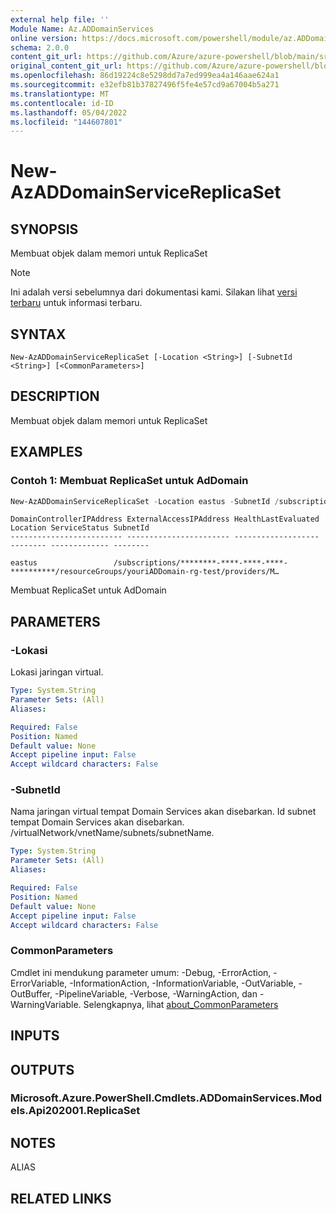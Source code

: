 ```yaml
---
external help file: ''
Module Name: Az.ADDomainServices
online version: https://docs.microsoft.com/powershell/module/az.ADDomainServices/new-AzADDomainServiceReplicaSet
schema: 2.0.0
content_git_url: https://github.com/Azure/azure-powershell/blob/main/src/ADDomainServices/help/New-AzADDomainServiceReplicaSet.md
original_content_git_url: https://github.com/Azure/azure-powershell/blob/main/src/ADDomainServices/help/New-AzADDomainServiceReplicaSet.md
ms.openlocfilehash: 86d19224c8e5298dd7a7ed999ea4a146aae624a1
ms.sourcegitcommit: e32efb81b37827496f5fe4e57cd9a67004b5a271
ms.translationtype: MT
ms.contentlocale: id-ID
ms.lasthandoff: 05/04/2022
ms.locfileid: "144607801"
---
```

# New-AzADDomainServiceReplicaSet

## SYNOPSIS
Membuat objek dalam memori untuk ReplicaSet

> [!NOTE]
>Ini adalah versi sebelumnya dari dokumentasi kami. Silakan lihat [versi terbaru](/powershell/module/az.addomainservices/new-azaddomainservicereplicaset) untuk informasi terbaru.

## SYNTAX

```
New-AzADDomainServiceReplicaSet [-Location <String>] [-SubnetId <String>] [<CommonParameters>]
```

## DESCRIPTION
Membuat objek dalam memori untuk ReplicaSet

## EXAMPLES

### Contoh 1: Membuat ReplicaSet untuk AdDomain
```powershell
New-AzADDomainServiceReplicaSet -Location eastus -SubnetId /subscriptions/**********-****-****-****-****-**********/resourceGroups/youriADDomain-rg-test/providers/Microsoft.Network/virtualNetworks/yourinttest/subnets/default
```

```output
DomainControllerIPAddress ExternalAccessIPAddress HealthLastEvaluated Location ServiceStatus SubnetId
------------------------- ----------------------- ------------------- -------- ------------- --------
                                                                      eastus                 /subscriptions/********-****-****-****-**********/resourceGroups/youriADDomain-rg-test/providers/M…
```

Membuat ReplicaSet untuk AdDomain

## PARAMETERS

### -Lokasi
Lokasi jaringan virtual.

```yaml
Type: System.String
Parameter Sets: (All)
Aliases:

Required: False
Position: Named
Default value: None
Accept pipeline input: False
Accept wildcard characters: False
```

### -SubnetId
Nama jaringan virtual tempat Domain Services akan disebarkan.
Id subnet tempat Domain Services akan disebarkan.
/virtualNetwork/vnetName/subnets/subnetName.

```yaml
Type: System.String
Parameter Sets: (All)
Aliases:

Required: False
Position: Named
Default value: None
Accept pipeline input: False
Accept wildcard characters: False
```

### CommonParameters
Cmdlet ini mendukung parameter umum: -Debug, -ErrorAction, -ErrorVariable, -InformationAction, -InformationVariable, -OutVariable, -OutBuffer, -PipelineVariable, -Verbose, -WarningAction, dan -WarningVariable. Selengkapnya, lihat [about_CommonParameters](http://go.microsoft.com/fwlink/?LinkID=113216)

## INPUTS

## OUTPUTS

### Microsoft.Azure.PowerShell.Cmdlets.ADDomainServices.Models.Api202001.ReplicaSet

## NOTES

ALIAS

## RELATED LINKS

